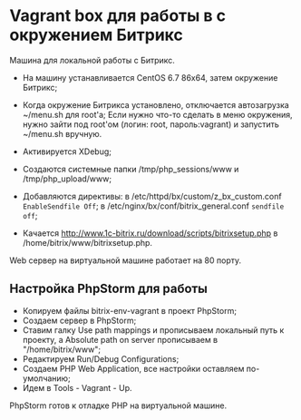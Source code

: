 # Vagrant box для работы в с окружением Битрикс

Машина для локальной работы с Битрикс. 

* На машину устанавливается CentOS 6.7 86x64, затем окружение Битрикс;

* Когда окружение Битрикса установлено, отключается автозагрузка ~/menu.sh для root'а;
Если нужно что-то сделать в меню окружения, нужно зайти под root'ом (логин: root, пароль:vagrant) и запустить ~/menu.sh вручную.

* Активируется XDebug;

* Создаются системные папки /tmp/php_sessions/www и /tmp/php_upload/www;

* Добавляются директивы: в /etc/httpd/bx/custom/z_bx_custom.conf `EnableSendfile Off`; в /etc/nginx/bx/conf/bitrix_general.conf `sendfile off`;

* Качается http://www.1c-bitrix.ru/download/scripts/bitrixsetup.php в /home/bitrix/www/bitrixsetup.php.

Web сервер на виртуальной машине работает на 80 порту.

## Настройка PhpStorm для работы

 * Копируем файлы bitrix-env-vagrant в проект PhpStorm;
 * Создаем сервер в PhpStorm;
 * Ставим галку Use path mappings и прописываем локальный путь к проекту, а Absolute path on server прописываем в "/home/bitrix/www";
 * Редактируем Run/Debug Configurations;
 * Создаем PHP Web Application, все настройки оставляем по-умолчанию;
 * Идем в Tools - Vagrant - Up.

PhpStorm готов к отладке PHP на виртуальной машине.
